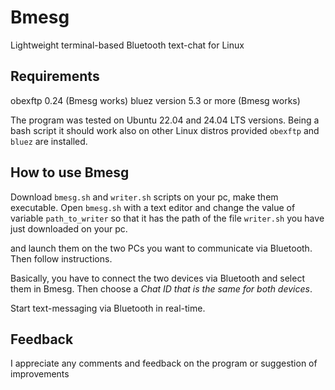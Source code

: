 # Bmesg
Lightweight terminal-based Bluetooth text-chat for Linux 
## Requirements
obexftp 0.24 (Bmesg works)
bluez version 5.3 or more (Bmesg works)

The program was tested on Ubuntu 22.04 and 24.04 LTS versions. Being a bash script it should work also on other Linux distros provided `obexftp` and `bluez` are installed.
## How to use Bmesg
Download `bmesg.sh` and `writer.sh` scripts on your pc, make them executable. Open `bmesg.sh` with a text editor and change the value of variable `path_to_writer` so that it has the path of the file `writer.sh` you have just downloaded on your pc.

and launch them on the two PCs you want to communicate via Bluetooth. Then follow instructions.

Basically, you have to connect the two devices via Bluetooth and select them in Bmesg. Then choose a *Chat ID that is the same for both devices*.

Start text-messaging via Bluetooth in real-time.
## Feedback
I appreciate any comments and feedback on the program or suggestion of improvements
